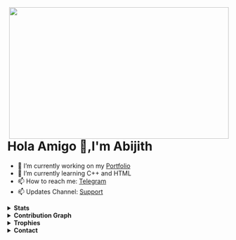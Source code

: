 <img align="right" src="https://github.com/mrastrange/mrastrange/blob/main/elements/hello.gif"  height="300" width="500">
<h1 align='left'> Hola Amigo 👋,I'm Abijith </h1>

- 🔭 I’m currently working on my [Portfolio](https://github.com/mrastrange/mrastrange.github.io)
- 🌱 I’m currently learning C++ and HTML
- 📫 How to reach me: [Telegram](https://telegram.dog/czyalpha)
- 📫 Updates Channel: [Support](https://telegram.dog/cr_alpha_elite)

<details><summary><b>Stats</b></summary>
<br/>
<p align="center">
    <img
        width="100%"
        src="https://github-readme-stats.vercel.app/api?username=mrastrange&show_icons=true&theme=tokyonight" />
</details>

<details><summary><b>Contribution Graph</b></summary>
<br/>
<p align="center">
    <img
        width="100%"
        src="https://activity-graph.herokuapp.com/graph?username=mrastrange&custom_title=Contribution+Graph&theme=react-dark"
    />
</p>
</details>

<details><summary><b>Trophies</b></summary>
<br/>
<p align="center">
    <img
        width="100%"
        src="https://github-profile-trophy.vercel.app/?username=mrastrange&theme=algolia"
    />
</details>


<details><summary><b>Contact</b></summary>
<br/>
<p align="center">
<a href="https://twitter.com/cr_alpha_elite">
  <img align="left" alt="Twitter" width="22px" src="https://raw.githubusercontent.com/edent/SuperTinyIcons/master/images/svg/twitter.svg" />
</a>
<a href="https://telegram.dog/czyalpha">
  <img align="left" alt="Telegram" width="22px" src="https://raw.githubusercontent.com/edent/SuperTinyIcons/master/images/svg/telegram.svg" />
</a>
<a href="https://www.instagram.com/czyalpha">
  <img align="left" alt="Instagram" width="22px" src="https://raw.githubusercontent.com/edent/SuperTinyIcons/master/images/svg/instagram.svg" />
</a> 
  <a href="https://da.gd/alpha">
  <img align="left" alt="My Portfolio" width="22px" src="https://raw.githubusercontent.com/edent/SuperTinyIcons/master/images/svg/authy.svg" />
</a>
</details>
